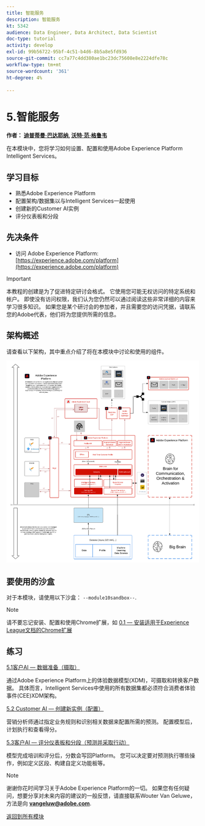 ```yaml
---
title: 智能服务
description: 智能服务
kt: 5342
audience: Data Engineer, Data Architect, Data Scientist
doc-type: tutorial
activity: develop
exl-id: 99b56722-95bf-4c51-b4d6-8b5a8e5fd936
source-git-commit: cc7a77c4dd380ae1bc23dc75608e8e2224dfe78c
workflow-type: tm+mt
source-wordcount: '361'
ht-degree: 4%

---
```


# 5.智能服务

**作者： [迪普蒂曼·巴达耶纳](https://www.linkedin.com/in/diptiman-badajena-1b178019/), [沃特·范·格鲁韦](https://www.linkedin.com/in/woutervangeluwe/)**

在本模块中，您将学习如何设置、配置和使用Adobe Experience Platform Intelligent Services。

## 学习目标

- 熟悉Adobe Experience Platform
- 配置架构/数据集以与Intelligent Services一起使用
- 创建新的Customer AI实例
- 评分仪表板和分段

## 先决条件

- 访问 Adobe Experience Platform: [https://experience.adobe.com/platform](https://experience.adobe.com/platform)

>[!IMPORTANT]
>
>本教程的创建是为了促进特定研讨会格式。 它使用您可能无权访问的特定系统和帐户。 即使没有访问权限，我们认为您仍然可以通过阅读这些非常详细的内容来学习很多知识。 如果您是某个研讨会的参加者，并且需要您的访问凭据，请联系您的Adobe代表，他们将为您提供所需的信息。

## 架构概述

请查看以下架构，其中重点介绍了将在本模块中讨论和使用的组件。

![架构概述](../../assets/images/architecturem5.png)

## 要使用的沙盒

对于本模块，请使用以下沙盒： `--module10sandbox--`.

>[!NOTE]
>
>请不要忘记安装、配置和使用Chrome扩展，如 [0.1 — 安装适用于Experience League文档的Chrome扩展](../module0/ex1.md)

## 练习

[5.1客户AI — 数据准备（摄取）](./ex1.md)

通过Adobe Experience Platform上的体验数据模型(XDM)，可摄取和转换客户数据。 具体而言，Intelligent Services中使用的所有数据集都必须符合消费者体验事件(CEE)XDM架构。

[5.2 Customer AI — 创建新实例（配置）](./ex2.md)

营销分析师通过指定业务规则和识别相关数据来配置所需的预测。 配置模型后，计划执行和查看得分。

[5.3客户AI — 评分仪表板和分段（预测并采取行动）](./ex3.md)

模型完成培训和评分后，分数会写回Platform。 您可以决定要对预测执行哪些操作，例如定义区段、构建自定义功能板等。

>[!NOTE]
>
>谢谢你花时间学习关于Adobe Experience Platform的一切。 如果您有任何疑问，想要分享对未来内容的建议的一般反馈，请直接联系Wouter Van Geluwe，方法是向 **vangeluw@adobe.com**.

[返回到所有模块](../../overview.md)

